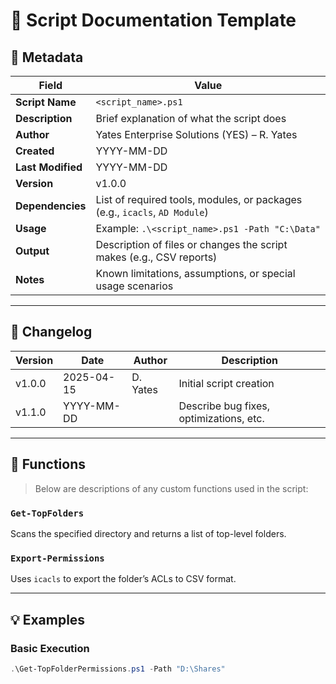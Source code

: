 # 📄 Script Documentation Template

## 🧾 Metadata

| Field           | Value                                                                 |
|----------------|------------------------------------------------------------------------|
| **Script Name** | `<script_name>.ps1`                                                   |
| **Description** | Brief explanation of what the script does                             |
| **Author**      | Yates Enterprise Solutions (YES) – R. Yates                           |
| **Created**     | YYYY-MM-DD                                                            |
| **Last Modified** | YYYY-MM-DD                                                         |
| **Version**     | v1.0.0                                                                |
| **Dependencies** | List of required tools, modules, or packages (e.g., `icacls`, `AD Module`) |
| **Usage**       | Example: `.\<script_name>.ps1 -Path "C:\Data"`                        |
| **Output**      | Description of files or changes the script makes (e.g., CSV reports) |
| **Notes**       | Known limitations, assumptions, or special usage scenarios           |

---

## 🔄 Changelog

| Version | Date       | Author     | Description                                   |
|---------|------------|------------|-----------------------------------------------|
| v1.0.0  | 2025-04-15 | D. Yates   | Initial script creation                        |
| v1.1.0  | YYYY-MM-DD |            | Describe bug fixes, optimizations, etc.        |

---

## 🧩 Functions

> Below are descriptions of any custom functions used in the script:

### `Get-TopFolders`
Scans the specified directory and returns a list of top-level folders.

### `Export-Permissions`
Uses `icacls` to export the folder’s ACLs to CSV format.

---

## 💡 Examples

### Basic Execution
```powershell
.\Get-TopFolderPermissions.ps1 -Path "D:\Shares"
